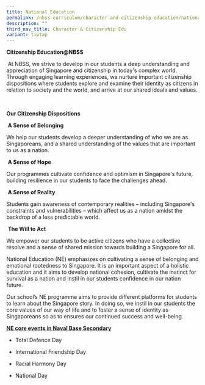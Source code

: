 ```yaml
---
title: National Education
permalink: /nbss-curriculum/character-and-citizenship-education/national-education/
description: ""
third_nav_title: Character & Citizenship Edu
variant: tiptap
---
```

<p><strong>Citizenship Education@NBSS</strong>
</p>
<p>&nbsp;At NBSS, we strive to develop in our students a deep understanding
and appreciation of Singapore and citizenship in today's complex world.
Through engaging learning experiences, we nurture important citizenship
dispositions where students explore and examine their identity as citizens
in relation to society and the world, and arrive at our shared ideals and
values.</p>
<p>&nbsp;</p>
<p><strong>Our Citizenship Dispositions</strong>
</p>
<p>&nbsp;<strong>A Sense of Belonging</strong>
</p>
<p>We help our students develop a deeper understanding of who we are as Singaporeans,
and a shared understanding of the values that are important to us as a
nation.</p>
<p>&nbsp;<strong>A Sense of Hope</strong>
</p>
<p>Our programmes cultivate confidence and optimism in Singapore's future,
building resilience in our students to face the challenges ahead.</p>
<p>&nbsp;<strong>A Sense of Reality</strong>
</p>
<p>Students gain awareness of contemporary realities – including Singapore's
constraints and vulnerabilities – which affect us as a nation amidst the
backdrop of a less predictable world.</p>
<p>&nbsp;<strong>The Will to Act</strong>
</p>
<p>We empower our students to be active citizens who have a collective resolve
and a sense of shared mission towards building a Singapore for all.</p>
<p></p>
<p></p>
<p></p>
<p></p>
<p></p>
<p></p>
<p></p>
<p></p>
<p></p>
<p>National Education (NE) emphasizes on cultivating a sense of belonging
and emotional rootedness to Singapore. It is an important aspect of a holistic
education and it aims to develop national cohesion, cultivate the instinct
for survival as a nation and instil in our students confidence in our nation
future.</p>
<p>Our school’s NE programme aims to provide different platforms for students
to learn about the Singapore story. In doing so, we instil in our students
the core values of our way of life and to foster a sense of identity as
Singaporeans so as to ensures our continued success and well-being.</p>
<p><strong><u>NE core events in Naval Base Secondary</u></strong>
</p>
<ul data-tight="true" class="tight">
<li>
<p>Total Defence Day</p>
</li>
<li>
<p>International Friendship Day</p>
</li>
<li>
<p>Racial Harmony Day</p>
</li>
<li>
<p>National Day</p>
</li>
</ul>
<p></p>